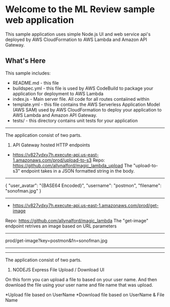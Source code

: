 Welcome to the ML Review sample web application
==================================================

This sample application uses simple Node.js  UI and web service api's deployed by AWS CloudFormation to AWS Lambda and Amazon API Gateway.

What's Here
-----------

This sample includes:

* README.md - this file
* buildspec.yml - this file is used by AWS CodeBuild to package your
  application for deployment to AWS Lambda
* index.js - Main server file. All code for all routes contaiined within
* template.yml - this file contains the AWS Serverless Application Model (AWS SAM) used
  by AWS CloudFormation to deploy your application to AWS Lambda and Amazon API
  Gateway.
* tests/ - this directory contains unit tests for your application

____________________________________________________________


The application consist of two parts.

1. API Gateway hosted HTTP endpoints


* https://v827vdxy7h.execute-api.us-east-1.amazonaws.com/prod/upload-to-s3
Repo: https://github.com/allynalford/magic_lambda_upload
The "upload-to-s3" endpoint takes in a JSON formatted string in the body.
--------------------------------------------------------------------------------

{
  "user_avatar": "{BASE64 Encoded}",
  "username": "postmon",
  "filename": "sonofman.jpg"
}

--------------------------------------------------------------------------------



* https://v827vdxy7h.execute-api.us-east-1.amazonaws.com/prod/get-image

Repo: https://github.com/allynalford/magic_lambda
The "get-image" endpoint retrives an image based on URL parameters

--------------------------------------------------------------------------------

prod/get-image?key=postmon&fn=sonofman.jpg

--------------------------------------------------------------------------------

____________________________________________________________


The application consist of two parts.

1. NODEJS Express File Upload / Download UI

On this form you can upload a file to based on your user name. And then download the file using your user name and file name that was upload.

*Upload file based on UserName
*Download file based on UserName & File Name
